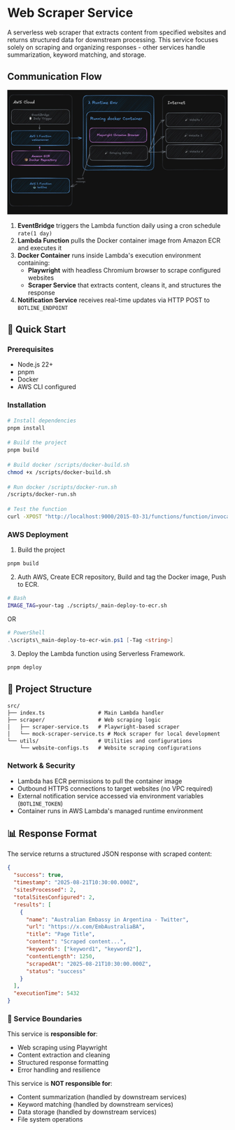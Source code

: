 # Web Scraper Service

A serverless web scraper that extracts content from specified websites and returns structured data for downstream processing. This service focuses solely on scraping and organizing responses - other services handle summarization, keyword matching, and storage.

## Communication Flow

![Infrastructure Schema](./public/infra.jpeg)

1. **EventBridge** triggers the Lambda function daily using a cron schedule `rate(1 day)`
2. **Lambda Function** pulls the Docker container image from Amazon ECR and executes it
3. **Docker Container** runs inside Lambda's execution environment containing:
   - **Playwright** with headless Chromium browser to scrape configured websites
   - **Scraper Service** that extracts content, cleans it, and structures the response
4. **Notification Service** receives real-time updates via HTTP POST to `BOTLINE_ENDPOINT`

## 🚀 Quick Start

### Prerequisites

- Node.js 22+
- pnpm
- Docker
- AWS CLI configured

### Installation

```bash
# Install dependencies
pnpm install

# Build the project
pnpm build

# Build docker /scripts/docker-build.sh
chmod +x /scripts/docker-build.sh

# Run docker /scripts/docker-run.sh
/scripts/docker-run.sh

# Test the function
curl -XPOST "http://localhost:9000/2015-03-31/functions/function/invocations" -d '{}'
```

### AWS Deployment

1. Build the project

```bash
pnpm build
```

2. Auth AWS, Create ECR repository, Build and tag the Docker image, Push to ECR.

```bash
# Bash
IMAGE_TAG=your-tag ./scripts/_main-deploy-to-ecr.sh
```

OR

```powershell
# PowerShell
.\scripts\_main-deploy-to-ecr-win.ps1 [-Tag <string>]
```

3. Deploy the Lambda function using Serverless Framework.

```bash
pnpm deploy
```

## 📁 Project Structure

```
src/
├── index.ts                 # Main Lambda handler
├── scraper/                 # Web scraping logic
│   ├── scraper-service.ts   # Playwright-based scraper
│   └── mock-scraper-service.ts # Mock scraper for local development
└── utils/                   # Utilities and configurations
    └── website-configs.ts   # Website scraping configurations
```

### Network & Security

- Lambda has ECR permissions to pull the container image
- Outbound HTTPS connections to target websites (no VPC required)
- External notification service accessed via environment variables (`BOTLINE_TOKEN`)
- Container runs in AWS Lambda's managed runtime environment

## 📊 Response Format

The service returns a structured JSON response with scraped content:

```json
{
  "success": true,
  "timestamp": "2025-08-21T10:30:00.000Z",
  "sitesProcessed": 2,
  "totalSitesConfigured": 2,
  "results": [
    {
      "name": "Australian Embassy in Argentina - Twitter",
      "url": "https://x.com/EmbAustraliaBA",
      "title": "Page Title",
      "content": "Scraped content...",
      "keywords": ["keyword1", "keyword2"],
      "contentLength": 1250,
      "scrapedAt": "2025-08-21T10:30:00.000Z",
      "status": "success"
    }
  ],
  "executionTime": 5432
}
```

### 🎯 Service Boundaries

This service is **responsible for**:

- Web scraping using Playwright
- Content extraction and cleaning
- Structured response formatting
- Error handling and resilience

This service is **NOT responsible for**:

- Content summarization (handled by downstream services)
- Keyword matching (handled by downstream services)
- Data storage (handled by downstream services)
- File system operations
